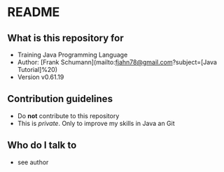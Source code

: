 # README

## What is this repository for

*   Training Java Programming Language
*   Author: [Frank Schumann](mailto:fjahn78@gmail.com?subject=[Java Tutorial]%20)
*   Version v0.61.19

## Contribution guidelines

*   Do __not__ contribute to this repository
*   This is _private_. Only to improve my skills in Java an Git

## Who do I talk to

*   see author
